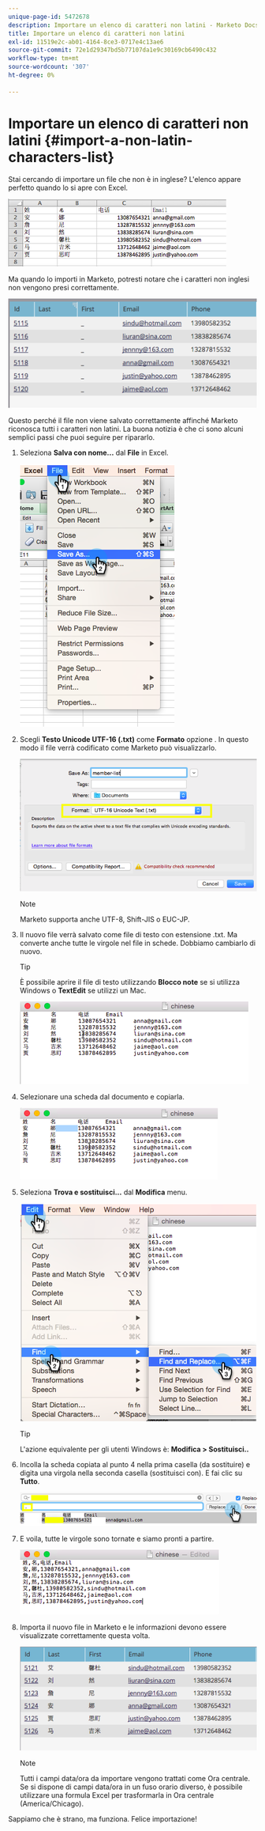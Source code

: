 ```yaml
---
unique-page-id: 5472678
description: Importare un elenco di caratteri non latini - Marketo Docs - Documentazione del prodotto
title: Importare un elenco di caratteri non latini
exl-id: 11519e2c-ab01-4164-8ce3-0717e4c13ae6
source-git-commit: 72e1d29347bd5b77107da1e9c30169cb6490c432
workflow-type: tm+mt
source-wordcount: '307'
ht-degree: 0%

---
```


# Importare un elenco di caratteri non latini {#import-a-non-latin-characters-list}

Stai cercando di importare un file che non è in inglese? L&#39;elenco appare perfetto quando lo si apre con Excel.

![](assets/image2015-2-10-9-3a34-3a57.png)

Ma quando lo importi in Marketo, potresti notare che i caratteri non inglesi non vengono presi correttamente.

![](assets/image2015-2-10-9-3a35-3a49.png)

Questo perché il file non viene salvato correttamente affinché Marketo riconosca tutti i caratteri non latini. La buona notizia è che ci sono alcuni semplici passi che puoi seguire per ripararlo.

1. Seleziona **Salva con nome...** dal **File** in Excel.

   ![](assets/image2015-2-10-9-3a46-3a44.png)

1. Scegli **Testo Unicode UTF-16 (.txt)** come **Formato** opzione . In questo modo il file verrà codificato come Marketo può visualizzarlo.

   ![](assets/image2015-2-10-9-3a48-3a7.png)

   >[!NOTE]
   >
   >Marketo supporta anche UTF-8, Shift-JIS o EUC-JP.

1. Il nuovo file verrà salvato come file di testo con estensione .txt. Ma converte anche tutte le virgole nel file in schede. Dobbiamo cambiarlo di nuovo.

   >[!TIP]
   >
   >È possibile aprire il file di testo utilizzando **Blocco note** se si utilizza Windows o **TextEdit** se utilizzi un Mac.

   ![](assets/image2015-2-10-9-3a51-3a41.png)

1. Selezionare una scheda dal documento e copiarla.

   ![](assets/image2015-2-10-9-3a55-3a53.png)

1. Seleziona **Trova e sostituisci...** dal **Modifica** menu.

   ![](assets/image2015-2-10-9-3a59-3a8.png)

   >[!TIP]
   >
   >L&#39;azione equivalente per gli utenti Windows è: **Modifica > Sostituisci..**

1. Incolla la scheda copiata al punto 4 nella prima casella (da sostituire) e digita una virgola nella seconda casella (sostituisci con). E fai clic su **Tutto**.

   ![](assets/image2015-2-10-10-3a8-3a53.png)

1. E voila, tutte le virgole sono tornate e siamo pronti a partire.

   ![](assets/image2015-2-10-10-3a14-3a45.png)

1. Importa il nuovo file in Marketo e le informazioni devono essere visualizzate correttamente questa volta.

   ![](assets/image2015-2-10-10-3a16-3a9.png)

   >[!NOTE]
   >
   >Tutti i campi data/ora da importare vengono trattati come Ora centrale. Se si dispone di campi data/ora in un fuso orario diverso, è possibile utilizzare una formula Excel per trasformarla in Ora centrale (America/Chicago).

Sappiamo che è strano, ma funziona. Felice importazione!
